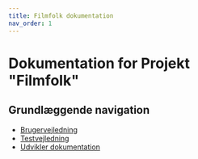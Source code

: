 ```yaml
---
title: Filmfolk dokumentation
nav_order: 1
---
```


# Dokumentation for Projekt "Filmfolk"

## Grundlæggende navigation

- [Brugervejledning](/user-guide/)
- [Testvejledning](/test-guide/)
- [Udvikler dokumentation](Development.md)
